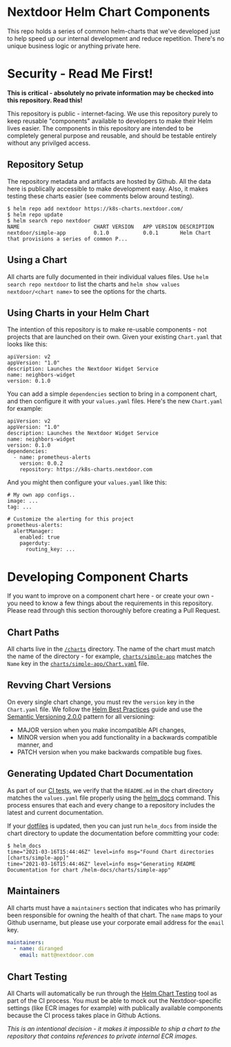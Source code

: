 # Nextdoor Helm Chart Components

This repo holds a series of common helm-charts that we've developed just to
help speed up our internal development and reduce repetition. There's no
unique business logic or anything private here.

# Security - Read Me First!

**This is critical - absolutely no private information may be checked into this
repository. Read this!**

This repository is public - internet-facing. We use this repository purely to
keep reusable "components" available to developers to make their Helm lives
easier. The components in this repository are intended to be completely general
purpose and reusable, and should be testable entirely without any privilged
access.

## Repository Setup

The repository metadata and artifacts are hosted by Github. All the data here
is publically accessible to make development easy. Also, it makes testing these
charts easier (see comments below around testing).

    $ helm repo add nextdoor https://k8s-charts.nextdoor.com/
    $ helm repo update
    $ helm search repo nextdoor
    NAME                      	CHART VERSION	APP VERSION	DESCRIPTION
    nextdoor/simple-app	        0.1.0        	0.0.1      	Helm Chart that provisions a series of common P...

## Using a Chart

All charts are fully documented in their individual values files. Use `helm
search repo nextdoor` to list the charts and `helm show values nextdoor/<chart
name>` to see the options for the charts.

## Using Charts in your Helm Chart

The intention of this repository is to make re-usable components - not projects
that are launched on their own. Given your existing `Chart.yaml` that looks like this:


    apiVersion: v2
    appVersion: "1.0"
    description: Launches the Nextdoor Widget Service
    name: neighbors-widget
    version: 0.1.0

You can add a simple `dependencies` section to bring in a component chart, and
then configure it with your `values.yaml` files. Here's the new `Chart.yaml` for example:

    apiVersion: v2
    appVersion: "1.0"
    description: Launches the Nextdoor Widget Service
    name: neighbors-widget
    version: 0.1.0
    dependencies:
      - name: prometheus-alerts
        version: 0.0.2
        repository: https://k8s-charts.nextdoor.com

And you might then configure your `values.yaml` like this:

    # My own app configs..
    image: ...
    tag: ...

    # Customize the alerting for this project
    prometheus-alerts:
      alertManager:
        enabled: true
        pagerduty:
          routing_key: ...

# Developing Component Charts

If you want to improve on a component chart here - or create your own - you
need to know a few things about the requirements in this repository. Please
read through this section thoroughly before creating a Pull Request.

## Chart Paths

All charts live in the [`/charts`](charts/) directory. The name of the chart
must match the name of the directory - for example,
[`charts/simple-app`](charts/simple-app) matches the `Name` key in the
[`charts/simple-app/Chart.yaml`](charts/simple-app/Chart.yaml) file.

## Revving Chart Versions

[helm_best_practices]: https://helm.sh/docs/chart_best_practices/conventions/#version-numbers
[semver2]: https://semver.org/

On every single chart change, you must rev the `version` key in the
`Chart.yaml` file. We follow the [Helm Best Practices][helm_best_practices]
guide and use the [Semantic Versioning 2.0.0][semver2] pattern for all
versioning:

  * MAJOR version when you make incompatible API changes,
  * MINOR version when you add functionality in a backwards compatible manner, and
  * PATCH version when you make backwards compatible bug fixes.

## Generating Updated Chart Documentation

[helm_docs]: https://github.com/norwoodj/helm-docs

As part of our [CI tests](.github/workflows/ci.yaml), we verify that the
`README.md` in the chart directory matches the `values.yaml` file properly
using the [helm_docs][helm_docs] command. This process ensures that each and
every change to a repository includes the latest and current documentation.

If your [dotfiles](https://github.com/Nextdoor/dotfiles.git) is updated, then
you can just run `helm_docs` from inside the chart directory to update the
documentation before committing your code:

    $ helm_docs
    time="2021-03-16T15:44:46Z" level=info msg="Found Chart directories [charts/simple-app]"
    time="2021-03-16T15:44:46Z" level=info msg="Generating README Documentation for chart /helm-docs/charts/simple-app"

## Maintainers

All charts must have a `maintainers` section that indicates who has primarily
been responsible for owning the health of that chart. The `name` maps to your
Github username, but please use your corporate email address for the `email`
key.

```yaml
maintainers:
  - name: diranged
    email: matt@nextdoor.com
```

## Chart Testing

[ct_tool]: https://github.com/helm/chart-testing

All Charts will automatically be run through the [Helm Chart Testing][ct_tool]
tool as part of the CI process. You must be able to mock out the
Nextdoor-specific settings (like ECR images for example) with publically
available components because the CI process takes place in Github Actions. 

*This is an intentional decision - it makes it impossible to ship a chart to
the repository that contains references to private internal ECR images.*
